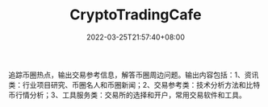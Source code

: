 ﻿---
weight: 
title: "CryptoTradingCafe"
description: "币圈交易员之家"
date: 2022-03-25T21:57:40+08:00
lastmod: 2022-03-25T16:45:40+08:00
draft: false
authors: ["Metabd"]
featuredImage: "cryptotradingcafe.jpg"
link: ""
tags: ["元宇宙社区","CryptoTradingCafe"]
categories: ["navigation"]
navigation: ["元宇宙社区"]
lightgallery: true
toc: true
pinned: false
recommend: false
recommend1: false
---
追踪币圈热点，输出交易参考信息，解答币圈周边问题。输出内容包括：1、资讯类：行业项目研究、币圈名人和币圈新闻；2、交易参考类：技术分析方法和比特币行情分析；3、工具服务类：交易所的选择和开户，常用交易软件和工具。
